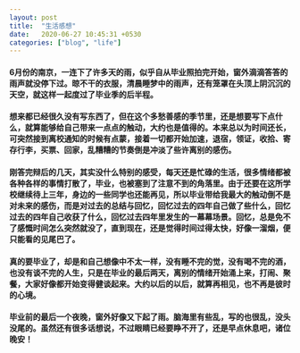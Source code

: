 ```yaml
---
layout: post
title:  "生活感想"
date:   2020-06-27 10:45:31 +0530
categories: ["blog", "life"]
---
```


#### 6月份的南京，一连下了许多天的雨，似乎自从毕业照拍完开始，窗外滴滴答答的雨声就没停下过。晾不干的衣服，清晨睡梦中的雨声，还有笼罩在头顶上阴沉沉的天空，就这样一起度过了毕业季的后半程。
#### 想来都已经很久没有写东西了，但在这个多愁善感的季节里，还是想要写下点什么，就算能够给自己带来一点点的触动，大约也是值得的。本来总以为时间还长，可突然接到离校通知的时候有点蒙，接着一切都开始加速，退宿，领证，收拾、寄存行李，买票、回家，乱糟糟的节奏倒是冲淡了些许离别的感伤。
#### 刚答完辩后的几天，其实没什么特别的感受，每天还是忙碌的生活，很多情绪都被各种各样的事情打散了，毕业，也被塞到了注意不到的角落里。由于还要在这所学校继续待上三年，身边的一些同学也还能再见，所以毕业带给我最大的触动倒不是对未来的感伤，而是对过去的总结与回忆，回忆过去的四年自己做了些什么，回忆过去的四年自己收获了什么，回忆过去四年里发生的一幕幕场景。回忆，总是免不了感慨时间怎么突然就没了，直到现在，还是觉得时间过得太快，好像一溜烟，便只能看的见尾巴了。
#### 真的要毕业了，却是和自己想像中不太一样，没有睡不完的觉，没有喝不完的酒，也没有谈不完的人生，只是在毕业的最后两天，离别的情绪开始涌上来，打闹、聚餐，大家好像都开始变得健谈起来。大约以后的以后，就算再相见，也不再是彼时的心境。
#### 毕业前的最后一个夜晚，窗外好像又下起了雨。脑海里有些乱，写的也很乱，没头没尾的。虽然还有很多话想说，不过眼睛已经要睁不开了，还是早点休息吧，诸位晚安！


